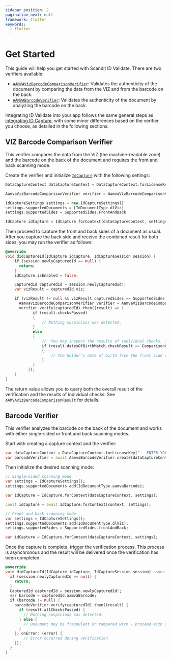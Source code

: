 ```yaml
---
sidebar_position: 2
pagination_next: null
framework: flutter
keywords:
  - flutter
---
```


# Get Started

This guide will help you get started with Scandit ID Validate. There are two verifiers available:

* [`AAMVAVizBarcodeComparisonVerifier`](https://docs.scandit.com/6.28/data-capture-sdk/flutter/id-capture/api/aamva-viz-barcode-comparison-verifier.html#class-scandit.datacapture.id.AamvaVizBarcodeComparisonVerifier): Validates the authenticity of the document by comparing the data from the VIZ and from the barcode on the back.
* [`AAMVABarcodeVerifier`](https://docs.scandit.com/6.28/data-capture-sdk/flutter/id-capture/api/aamva-barcode-verifier.html#class-scandit.datacapture.id.AamvaBarcodeVerifier): Validates the authenticity of the document by analyzing the barcode on the back.

Integrating ID Validate into your app follows the same general steps as [integrating ID Capture](../id-capture/get-started.md), with some minor differences based on the verifier you choose, as detailed in the following sections.

## VIZ Barcode Comparison Verifier

This verifier compares the data from the VIZ (the machine-readable zone) and the barcode on the back of the document and requires the front and back scanning mode.

Create the verifier and initialize [`IdCapture`](https://docs.scandit.com/6.28/data-capture-sdk/flutter/id-capture/api/id-capture.html#class-scandit.datacapture.id.IdCapture) with the following settings:

```dart
DataCaptureContext dataCaptureContext = DataCaptureContext.forLicenseKey('-- ENTER YOUR SCANDIT LICENSE KEY HERE --');

AamvaVizBarcodeComparisonVerifier verifier = AamvaVizBarcodeComparisonVerifier.create()

IdCaptureSettings settings = new IdCaptureSettings()
settings.supportedDocuments = [IdDocumentType.dlViz]
settings.supportedSides = SupportedSides.FrontAndBack

IdCapture idCapture = IdCapture.forContext(dataCaptureContext, settings)
```

Then proceed to capture the front and back sides of a document as usual. After you capture the back side and receive the combined result for both sides, you may run the verifier as follows:

```dart
@override
void didCaptureId(IdCapture idCapture, IdCaptureSession session) {
    if (session.newlyCapturedId == null) {
      return;
    }
    idCapture.isEnabled = false;

    CapturedId capturedId = session.newlyCapturedId!;
    var vizResult = capturedId.viz;

    if (vizResult != null && vizResult.capturedSides == SupportedSides.frontAndBack) {
      AamvaVizBarcodeComparisonVerifier verifier = AamvaVizBarcodeComparisonVerifier.create();
      verifier.verify(capturedId).then((result) => {
            if (result.checksPassed)
            {
                // Nothing suspicious was detected.
            }
            else
            {
                //  You may inspect the results of individual checks, if you wish:
                if (result.datesOfBirthMatch.checkResult == ComparisonCheckResult.failed)
                {
                    // The holder's date of birth from the front side does not match the one encoded in the barcode.
                }
            }
          });
    }
}
```

The return value allows you to query both the overall result of the verification and the results of individual checks. See [`AAMVAVizBarcodeComparisonResult`](https://docs.scandit.com/6.28/data-capture-sdk/flutter/id-capture/api/aamva-viz-barcode-comparison-verifier.html#class-scandit.datacapture.id.AamvaVizBarcodeComparisonResult) for details.

## Barcode Verifier

This verifier analyzes the barcode on the back of the document and works with either single-sided or front and back scanning modes.

Start with creating a capture context and the verifier:

```dart
var dataCaptureContext = DataCaptureContext.forLicenseKey("-- ENTER YOUR SCANDIT LICENSE KEY HERE --");
var barcodeVerifier = await AamvaBarcodeVerifier.create(dataCaptureContext);
```

Then initialize the desired scanning mode:

```dart
// Single-sided scanning mode
var settings = IdCaptureSettings();
settings.supportedDocuments.add(IdDocumentType.aamvaBarcode);

var idCapture = IdCapture.forContext(dataCaptureContext, settings);

const idCapture = await IdCapture.forContext(context, settings);

// Front and back scanning mode
var settings = IdCaptureSettings();
settings.supportedDocuments.add(IdDocumentType.dlViz);
settings.supportedSides = SupportedSides.frontAndBack;

var idCapture = IdCapture.forContext(dataCaptureContext, settings);
```

Once the capture is complete, trigger the verification process. This process is asynchronous and the result will be delivered once the verification has been completed:

```dart
@override
void didCaptureId(IdCapture idCapture, IdCaptureSession session) async {
  if (session.newlyCapturedId == null) {
    return;
  }
  CapturedId capturedId = session.newlyCapturedId!;
  var barcode = capturedId.aamvaBarcode;
  if (barcode != null) {
    barcodeVerifier.verify(capturedId).then((result) {
      if (result.allChecksPassed) {
        // Nothing suspicious was detected.
      } else {
        // Document may be fraudulent or tampered with - proceed with caution.
      }
    }, onError: (error) {
        // Error occurred during verification
    });
  }
}
```